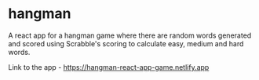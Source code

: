 # hangman
A react app for a hangman game where there are random words generated and scored using Scrabble's scoring to calculate easy, medium and hard words.

Link to the app - https://hangman-react-app-game.netlify.app
